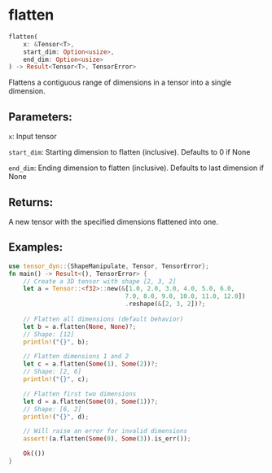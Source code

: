 # flatten
```rust
flatten(
    x: &Tensor<T>,
    start_dim: Option<usize>,
    end_dim: Option<usize>
) -> Result<Tensor<T>, TensorError>
```
Flattens a contiguous range of dimensions in a tensor into a single dimension.

## Parameters:
`x`: Input tensor

`start_dim`: Starting dimension to flatten (inclusive). Defaults to 0 if None

`end_dim`: Ending dimension to flatten (inclusive). Defaults to last dimension if None

## Returns:
A new tensor with the specified dimensions flattened into one.

## Examples:
```rust
use tensor_dyn::{ShapeManipulate, Tensor, TensorError};
fn main() -> Result<(), TensorError> {
    // Create a 3D tensor with shape [2, 3, 2]
    let a = Tensor::<f32>::new(&[1.0, 2.0, 3.0, 4.0, 5.0, 6.0,
                                7.0, 8.0, 9.0, 10.0, 11.0, 12.0])
                                .reshape(&[2, 3, 2])?;
    
    // Flatten all dimensions (default behavior)
    let b = a.flatten(None, None)?;
    // Shape: [12]
    println!("{}", b);

    // Flatten dimensions 1 and 2
    let c = a.flatten(Some(1), Some(2))?;
    // Shape: [2, 6]
    println!("{}", c);

    // Flatten first two dimensions
    let d = a.flatten(Some(0), Some(1))?;
    // Shape: [6, 2]
    println!("{}", d);

    // Will raise an error for invalid dimensions
    assert!(a.flatten(Some(0), Some(3)).is_err());

    Ok(())
}
```
